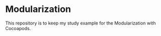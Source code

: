 # Modularization
This repository is to keep my study example for the Modularization with Cocoapods.
